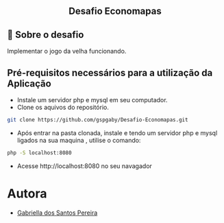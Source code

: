 <h2 align="center">
  Desafio Economapas
</h2>

## 🚀 Sobre o desafio

Implementar o jogo da velha funcionando.

## Pré-requisitos necessários para a utilização da Aplicação

- Instale um servidor php e mysql em seu computador.
- Clone os aquivos do repositório.

```sh
git clone https://github.com/gspgaby/Desafio-Economapas.git
```

- Após entrar na pasta clonada, instale e tendo um servidor php e mysql ligados na sua maquina , utilise o comando:

```sh
php -S localhost:8080
```

- Acesse http://localhost:8080 no seu navagador

# Autora

- [Gabriella dos Santos Pereira](https://github.com/gspgaby)
